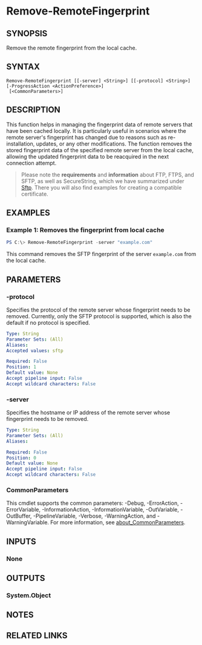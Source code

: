 ﻿---
external help file: EulandaConnect-help.xml
Module Name: EulandaConnect
online version: https://github.com/Eulanda/EulandaConnect/blob/master/docs/Remove-RemoteFingerprint.md
schema: 2.0.0
lastMod: 2024-03-19T06:27:25
---

# Remove-RemoteFingerprint

## SYNOPSIS
Remove the remote fingerprint from the local cache.

## SYNTAX

```
Remove-RemoteFingerprint [[-server] <String>] [[-protocol] <String>] [-ProgressAction <ActionPreference>]
 [<CommonParameters>]
```

## DESCRIPTION
This function helps in managing the fingerprint data of remote servers that have been cached locally. It is particularly useful in scenarios where the remote server's fingerprint has changed due to reasons such as re-installation, updates, or any other modifications. The function removes the stored fingerprint data of the specified remote server from the local cache, allowing the updated fingerprint data to be reacquired in the next connection attempt.

> Please note the **requirements** and **information** about FTP, FTPS, and SFTP, as well as SecureString, which we have summarized under [Sftp](../appendix/Sftp.md). There you will also find examples for creating a compatible certificate.

## EXAMPLES

### Example 1: Removes the fingerprint from local cache
```powershell
PS C:\> Remove-RemoteFingerprint -server "example.com"
```

This command removes the SFTP fingerprint of the server `example.com` from the local cache.

## PARAMETERS

### -protocol
Specifies the protocol of the remote server whose fingerprint needs to be removed. Currently, only the SFTP protocol is supported, which is also the default if no protocol is specified.

```yaml
Type: String
Parameter Sets: (All)
Aliases:
Accepted values: sftp

Required: False
Position: 1
Default value: None
Accept pipeline input: False
Accept wildcard characters: False
```

### -server
Specifies the hostname or IP address of the remote server whose fingerprint needs to be removed.

```yaml
Type: String
Parameter Sets: (All)
Aliases:

Required: False
Position: 0
Default value: None
Accept pipeline input: False
Accept wildcard characters: False
```


### CommonParameters
This cmdlet supports the common parameters: -Debug, -ErrorAction, -ErrorVariable, -InformationAction, -InformationVariable, -OutVariable, -OutBuffer, -PipelineVariable, -Verbose, -WarningAction, and -WarningVariable. For more information, see [about_CommonParameters](http://go.microsoft.com/fwlink/?LinkID=113216).

## INPUTS

### None

## OUTPUTS

### System.Object
## NOTES

## RELATED LINKS


